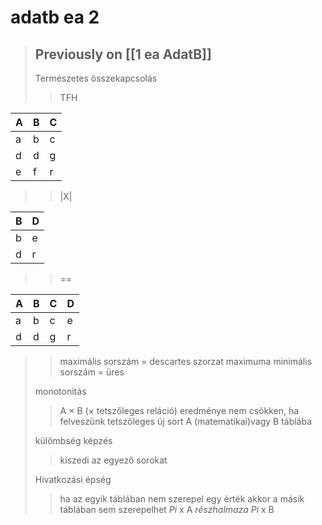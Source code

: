 # adatb ea 2

> ## Previously on \[[1 ea AdatB]\]
>
> Természetes összekapcsolás
>
> > TFH

| A | B | C |
| --- | --- | --- |
| a | b | c |
| d | d | g |
| e | f | r |

> > |X|

| B | D |
| --- | --- |
| b | e |
| d | r |

> > \==

| A | B | C | D |
| --- | --- | --- | --- |
| a | b | c | e |
| d | d | g | r |

> > maximális sorszám = descartes szorzat maximuma
> > minimális sorszám = üres
>
> monotonitás
>
> > A × B (× tetszőleges reláció) eredménye nem csökken,
> > ha felveszünk tetszőleges új sort A (matematikai)vagy B táblába
>
> külömbség képzés
>
> > kiszedi az egyező sorokat
>
> Hivatkozási épség
>
> > ha az egyik táblában nem szerepel egy érték akkor a másik táblában sem szerepelhet
> > *Pi* x A *részhalmaza* *Pi* x B
